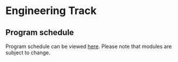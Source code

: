 # Engineering Track

## Program schedule 

Program schedule can be viewed [here](https://github.com/developer-program/engineering-track/projects/1). Please note that modules are subject to change.
